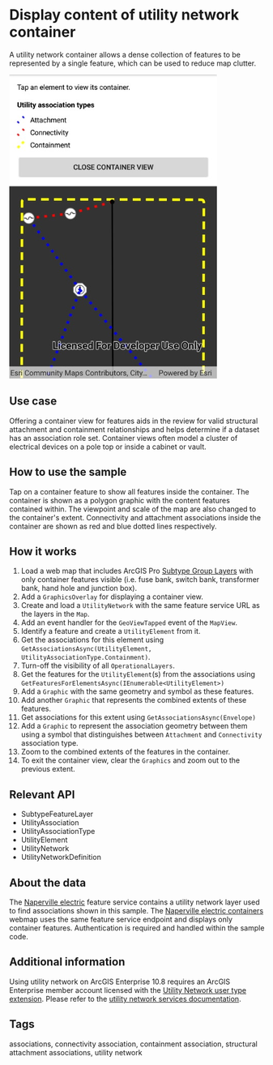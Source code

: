 # Display content of utility network container

A utility network container allows a dense collection of features to be represented by a single feature, which can be used to reduce map clutter.

![Image of display content of utility network container](DisplayUtilityNetworkContainer.jpg)

## Use case

Offering a container view for features aids in the review for valid structural attachment and containment relationships and helps determine if a dataset has an association role set. Container views often model a cluster of electrical devices on a pole top or inside a cabinet or vault.

## How to use the sample

Tap on a container feature to show all features inside the container. The container is shown as a polygon graphic with the content features contained within. The viewpoint and scale of the map are also changed to the container's extent. Connectivity and attachment associations inside the container are shown as red and blue dotted lines respectively.

## How it works

1. Load a web map that includes ArcGIS Pro [Subtype Group Layers](https://pro.arcgis.com/en/pro-app/help/mapping/layer-properties/subtype-layers.htm) with only container features visible (i.e. fuse bank, switch bank, transformer bank, hand hole and junction box).
2. Add a `GraphicsOverlay` for displaying a container view.
3. Create and load a `UtilityNetwork` with the same feature service URL as the layers in the `Map`.
4. Add an event handler for the `GeoViewTapped` event of the `MapView`.
5. Identify a feature and create a `UtilityElement` from it.
6. Get the associations for this element using `GetAssociationsAsync(UtilityElement, UtilityAssociationType.Containment)`.
7. Turn-off the visibility of all `OperationalLayers`.
8. Get the features for the `UtilityElement`(s) from the associations using `GetFeaturesForElementsAsync(IEnumerable<UtilityElement>)`
9. Add a `Graphic` with the same geometry and symbol as these features.
10. Add another `Graphic` that represents the combined extents of these features.
11. Get associations for this extent using `GetAssociationsAsync(Envelope)`
12. Add a `Graphic` to represent the association geometry between them using a symbol that distinguishes between `Attachment` and `Connectivity` association type.
13. Zoom to the combined extents of the features in the container.
14. To exit the container view, clear the `Graphics` and zoom out to the previous extent.

## Relevant API

* SubtypeFeatureLayer
* UtilityAssociation
* UtilityAssociationType
* UtilityElement
* UtilityNetwork
* UtilityNetworkDefinition  

## About the data

The [Naperville electric](https://sampleserver7.arcgisonline.com/server/rest/services/UtilityNetwork/NapervilleElectric/FeatureServer) feature service contains a utility network layer used to find associations shown in this sample. The [Naperville electric containers](https://sampleserver7.arcgisonline.com/portal/home/item.html?id=813eda749a9444e4a9d833a4db19e1c8) webmap uses the same feature service endpoint and displays only container features. Authentication is required and handled within the sample code.

## Additional information

Using utility network on ArcGIS Enterprise 10.8 requires an ArcGIS Enterprise member account licensed with the [Utility Network user type extension](https://enterprise.arcgis.com/en/portal/latest/administer/windows/license-user-type-extensions.htm#ESRI_SECTION1_41D78AD9691B42E0A8C227C113C0C0BF). Please refer to the [utility network services documentation](https://enterprise.arcgis.com/en/server/latest/publish-services/windows/utility-network-services.htm).

## Tags

associations, connectivity association, containment association, structural attachment associations, utility network
